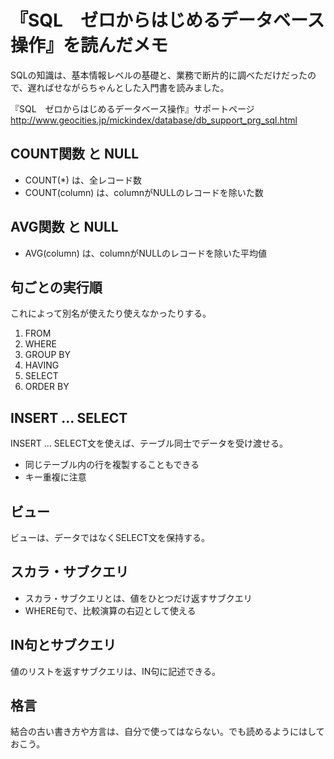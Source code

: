 # 『SQL　ゼロからはじめるデータベース操作』を読んだメモ

SQLの知識は、基本情報レベルの基礎と、業務で断片的に調べただけだったので、遅ればせながらちゃんとした入門書を読みました。

『SQL　ゼロからはじめるデータベース操作』サポートページ
<br />
http://www.geocities.jp/mickindex/database/db_support_prg_sql.html

## COUNT関数 と NULL

* COUNT(\*) は、全レコード数
* COUNT(column) は、columnがNULLのレコードを除いた数

## AVG関数 と NULL

* AVG(column) は、columnがNULLのレコードを除いた平均値

## 句ごとの実行順

これによって別名が使えたり使えなかったりする。

1. FROM
2. WHERE
3. GROUP BY
4. HAVING
5. SELECT
6. ORDER BY

## INSERT … SELECT

INSERT … SELECT文を使えば、テーブル同士でデータを受け渡せる。

* 同じテーブル内の行を複製することもできる
* キー重複に注意

## ビュー

ビューは、データではなくSELECT文を保持する。

## スカラ・サブクエリ

* スカラ・サブクエリとは、値をひとつだけ返すサブクエリ
* WHERE句で、比較演算の右辺として使える

## IN句とサブクエリ

値のリストを返すサブクエリは、IN句に記述できる。

## 格言

>
結合の古い書き方や方言は、自分で使ってはならない。でも読めるようにはしておこう。
